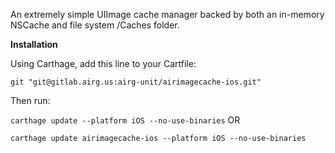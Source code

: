 An extremely simple UIImage cache manager backed by both an in-memory NSCache and file system /Caches folder.

**Installation**

Using Carthage, add this line to your Cartfile:

`git "git@gitlab.airg.us:airg-unit/airimagecache-ios.git"`

Then run:

`carthage update --platform iOS --no-use-binaries` OR

`carthage update airimagecache-ios --platform iOS --no-use-binaries`